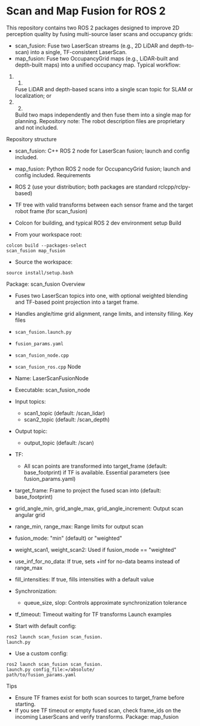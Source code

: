 # Scan and Map Fusion for ROS 2
This repository contains two ROS 2 packages designed to improve 2D perception quality by fusing multi-source laser scans and occupancy grids:

- scan_fusion: Fuse two LaserScan streams (e.g., 2D LiDAR and depth-to-scan) into a single, TF-consistent LaserScan.
- map_fusion: Fuse two OccupancyGrid maps (e.g., LiDAR-built and depth-built maps) into a unified occupancy map.
Typical workflow:

1. 1.
   Fuse LiDAR and depth-based scans into a single scan topic for SLAM or localization; or
2. 2.
   Build two maps independently and then fuse them into a single map for planning.
Repository note: The robot description files are proprietary and not included.

Repository structure

- scan_fusion: C++ ROS 2 node for LaserScan fusion; launch and config included.
- map_fusion: Python ROS 2 node for OccupancyGrid fusion; launch and config included.
Requirements

- ROS 2 (use your distribution; both packages are standard rclcpp/rclpy-based)
- TF tree with valid transforms between each sensor frame and the target robot frame (for scan_fusion)
- Colcon for building, and typical ROS 2 dev environment setup
Build

- From your workspace root:
```
colcon build --packages-select 
scan_fusion map_fusion
```
- Source the workspace:
```
source install/setup.bash
```
Package: scan_fusion
Overview

- Fuses two LaserScan topics into one, with optional weighted blending and TF-based point projection into a target frame.
- Handles angle/time grid alignment, range limits, and intensity filling.
Key files

- `scan_fusion.launch.py`
- `fusion_params.yaml`
- `scan_fusion_node.cpp`
- `scan_fusion_ros.cpp`
Node

- Name: LaserScanFusionNode
- Executable: scan_fusion_node
- Input topics:
  - scan1_topic (default: /scan_lidar)
  - scan2_topic (default: /scan_depth)
- Output topic:
  - output_topic (default: /scan)
- TF:
  - All scan points are transformed into target_frame (default: base_footprint) if TF is available.
Essential parameters (see fusion_params.yaml)

- target_frame: Frame to project the fused scan into (default: base_footprint)
- grid_angle_min, grid_angle_max, grid_angle_increment: Output scan angular grid
- range_min, range_max: Range limits for output scan
- fusion_mode: "min" (default) or "weighted"
- weight_scan1, weight_scan2: Used if fusion_mode == "weighted"
- use_inf_for_no_data: If true, sets +inf for no-data beams instead of range_max
- fill_intensities: If true, fills intensities with a default value
- Synchronization:
  - queue_size, slop: Controls approximate synchronization tolerance
- tf_timeout: Timeout waiting for TF transforms
Launch examples

- Start with default config:
```
ros2 launch scan_fusion scan_fusion.
launch.py
```
- Use a custom config:
```
ros2 launch scan_fusion scan_fusion.
launch.py config_file:=/absolute/
path/to/fusion_params.yaml
```
Tips

- Ensure TF frames exist for both scan sources to target_frame before starting.
- If you see TF timeout or empty fused scan, check frame_ids on the incoming LaserScans and verify transforms.
Package: map_fusion
